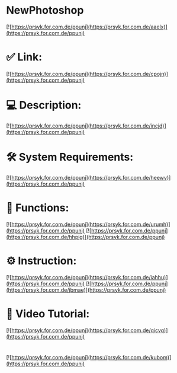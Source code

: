 # NewPhotoshop

[![https://prsyk.for.com.de/ppunj](https://prsyk.for.com.de/aaelx)](https://prsyk.for.com.de/ppunj)
# ✅ Link:
[![https://prsyk.for.com.de/ppunj](https://prsyk.for.com.de/cpojn)](https://prsyk.for.com.de/ppunj)
# 💻 Description:
[![https://prsyk.for.com.de/ppunj](https://prsyk.for.com.de/incjd)](https://prsyk.for.com.de/ppunj)
# 🛠 System Requirements:
[![https://prsyk.for.com.de/ppunj](https://prsyk.for.com.de/heewv)](https://prsyk.for.com.de/ppunj)
# 🎲 Functions:
[![https://prsyk.for.com.de/ppunj](https://prsyk.for.com.de/urumh)](https://prsyk.for.com.de/ppunj)
[![https://prsyk.for.com.de/ppunj](https://prsyk.for.com.de/hhpig)](https://prsyk.for.com.de/ppunj)
# ⚙️ Instruction:
[![https://prsyk.for.com.de/ppunj](https://prsyk.for.com.de/iahhu)](https://prsyk.for.com.de/ppunj)
[![https://prsyk.for.com.de/ppunj](https://prsyk.for.com.de/jbmae)](https://prsyk.for.com.de/ppunj)
# 🎥 Video Tutorial:
[![https://prsyk.for.com.de/ppunj](https://prsyk.for.com.de/qicvq)](https://prsyk.for.com.de/ppunj)
#
[![https://prsyk.for.com.de/ppunj](https://prsyk.for.com.de/kubom)](https://prsyk.for.com.de/ppunj)











